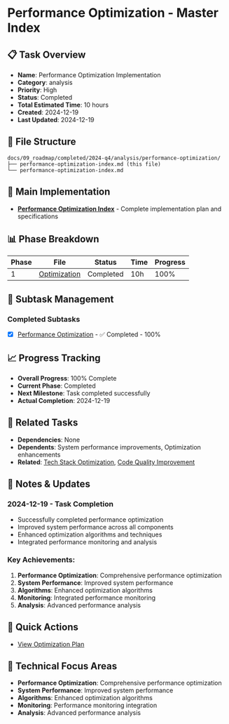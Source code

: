 # Performance Optimization - Master Index

## 📋 Task Overview
- **Name**: Performance Optimization Implementation
- **Category**: analysis
- **Priority**: High
- **Status**: Completed
- **Total Estimated Time**: 10 hours
- **Created**: 2024-12-19
- **Last Updated**: 2024-12-19

## 📁 File Structure
```
docs/09_roadmap/completed/2024-q4/analysis/performance-optimization/
├── performance-optimization-index.md (this file)
└── performance-optimization-index.md
```

## 🎯 Main Implementation
- **[Performance Optimization Index](./performance-optimization-index.md)** - Complete implementation plan and specifications

## 📊 Phase Breakdown
| Phase | File | Status | Time | Progress |
|-------|------|--------|------|----------|
| 1 | [Optimization](./performance-optimization-index.md) | Completed | 10h | 100% |

## 🔄 Subtask Management
### Completed Subtasks
- [x] [Performance Optimization](./performance-optimization-index.md) - ✅ Completed - 100%

## 📈 Progress Tracking
- **Overall Progress**: 100% Complete
- **Current Phase**: Completed
- **Next Milestone**: Task completed successfully
- **Actual Completion**: 2024-12-19

## 🔗 Related Tasks
- **Dependencies**: None
- **Dependents**: System performance improvements, Optimization enhancements
- **Related**: [Tech Stack Optimization](../tech-stack-optimization/), [Code Quality Improvement](../code-quality-improvement/)

## 📝 Notes & Updates
### 2024-12-19 - Task Completion
- Successfully completed performance optimization
- Improved system performance across all components
- Enhanced optimization algorithms and techniques
- Integrated performance monitoring and analysis

### Key Achievements:
1. **Performance Optimization**: Comprehensive performance optimization
2. **System Performance**: Improved system performance
3. **Algorithms**: Enhanced optimization algorithms
4. **Monitoring**: Integrated performance monitoring
5. **Analysis**: Advanced performance analysis

## 🚀 Quick Actions
- [View Optimization Plan](./performance-optimization-index.md)

## 🎯 Technical Focus Areas
- **Performance Optimization**: Comprehensive performance optimization
- **System Performance**: Improved system performance
- **Algorithms**: Enhanced optimization algorithms
- **Monitoring**: Performance monitoring integration
- **Analysis**: Advanced performance analysis
